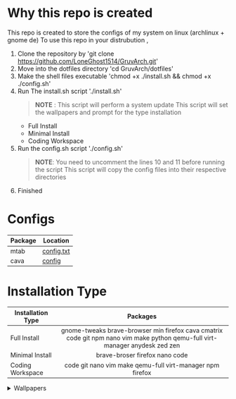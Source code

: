 # Why this repo is created
This repo is created to store the configs of my system on linux (archlinux + gnome de)
To use this repo in your distrubution , 
1. Clone the repository by 'git clone https://github.com/LoneGhost1514/GruvArch.git'
2. Move into the dotfiles directory 'cd GruvArch/dotfiles'
3. Make the shell files executable 'chmod +x ./install.sh && chmod +x ./config.sh'
4. Run The install.sh script './install.sh'
   > **NOTE** : This script will perform a system update
    This script will set the wallpapers and prompt for the type installation
   - Full Install
   - Minimal Install
   - Coding Workspace
5. Run the config.sh script './config.sh'
   > **NOTE**: You need to uncomment the lines 10 and 11 before running the script
   This script will copy the config files into their respective directories
6. Finished
   
   

# Configs
|Package|Location|
|---|---|
|mtab|[config.txt](dotfiles/mtab/config.txt)|
|cava|[config](dotfiles/cava/config)
# Installation Type

 |Installation Type|Packages|
 |---|:---:|
 |Full Install|gnome-tweaks brave-browser min firefox cava cmatrix code git npm nano vim make python qemu-full virt-manager anydesk zed zen|
 |Minimal Install|brave-broser firefox nano code|
 |Coding Workspace|code git nano vim make qemu-full virt-manager npm firefox|
<details>
 <summary> Wallpapers</summary>
 
![arch_grubbox](Wallpapers/arch_gruvbox.png)
![astronaut](Wallpapers/astronaut.png)
![drive](Wallpapers/drive.jpg)
![drive_sunset](Wallpapers/drive_sunset.jpg)
![escapeKey_keyboard](Wallpapers/escapeKey_keyboard.png)
![light_computer_gruvbox](Wallpapers/light_computer_gruvbox.png)
![pixelart_programmer](Wallpapers/pixelart_programmer.jpg)
![archfoc](Wallpapers/archfox_blue.png)
![xorg_meme](Wallpapers/xorg_meme.png)
</details>
